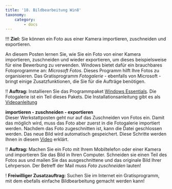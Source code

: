 ```yaml
---
title: '18. Bildbearbeitung Win8'
taxonomy:
    category:
        - docs
---
```


!!! **Ziel:** Sie können ein Foto aus einer Kamera importieren, zuschneiden und exportieren.

An diesem Posten lernen Sie, wie Sie ein Foto von einer Kamera importieren, zuschneiden und wieder exportieren, um dieses beispielsweise für eine Bewerbung zu verwenden. Windows bietet dafür ein brauchbares Fotoprogramme an: *Microsoft Fotos*. Dieses Programm hilft Ihre Fotos zu organisieren. Das Gratisprogramm *Fotogalerie*  - ebenfalls von Microsoft - bringt einige Zusatzfunktionen, die Sie für die Aufträge benötigen.<br>

!! **Auftrag:** Installieren Sie das Programmpaket [Windows Essentials](https://support.microsoft.com/de-de/help/17779). Die Fotogalerie ist ein Teil dieses Pakets. Die Installationsanleitung gibt es als [Videoanleitung](https://www.youtube.com/watch?v=UAWcdKJ9Quo)

**importieren - zuschneiden - exportieren**<br>
Dieser Werkstattposten geht nur auf das Zuschneiden von Fotos ein. Damit das möglich wird, muss das Foto aber zuerst in die Fotogalerie importiert werden. Nachdem das Foto zugeschnitten ist, kann die Datei geschlossen werden. Das neue Bild wird automatisch gespeichert. Diese Schritte werden Ihnen in diesem [Video](https://www.youtube.com/watch?v=95sDcChgleo) erklärt.<br>

!! **Auftrag:** Machen Sie ein Foto mit Ihrem Mobiltelefon oder einer Kamera und importieren Sie das Bild in Ihren Computer. Schneiden sie einen Teil des Fotos aus und mailen Sie das ausgeschnittene und das originale Bild Ihrer Lehrperson. Der Betreff der Mail muss *Foto zuschneiden* lauten!<br>

! **Freiwilliger Zusatzauftrag:** Suchen Sie im Internet ein Gratisprogramm, mit dem ebefalls einfache Bildbearbeitung gemacht werden kann!




